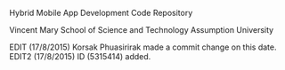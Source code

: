 Hybrid Mobile App Development
Code Repository

Vincent Mary School of Science and Technology
Assumption University

EDIT (17/8/2015) Korsak Phuasirirak made a commit change on this date.
EDIT2 (17/8/2015) ID (5315414) added.